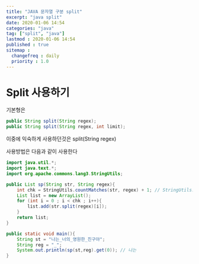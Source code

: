 ```yaml
---
title: "JAVA 문자열 구분 split"
excerpt: "java split"
date: 2020-01-06 14:54
categories: "java"
tag: ["split", "java"]
lastmod : 2020-01-06 14:54
published : true
sitemap :
  changefreq : daily
  priority : 1.0
---
```


# Split 사용하기

기본형은<br> 
```java
public String split(String regex);
public String split(String regex, int limit);
```

이중에 익숙하게 사용하던것은 split(String regex)

사용방법은 다음과 같이 사용한다

```java
import java.util.*;
import java.text.*;
import org.apache.commons.lang3.StringUtils;

public List sp(String str, String regex){
    int chk = StringUtils.countMatches(str, regex) + 1; // StringUtils.jar 필요 / regex 에 해당하는 문자 갯수 체크
    List list = new ArrayList();
    for (int i = 0 ; i < chk ; i++){
        list.add(str.split(regex)[i]);
    }
    return list;
}

public static void main(){
    String st = "나는_너의_영원한_친구야";
    String reg = "_";
    System.out.println(sp(st,reg).get(0)); // 나는
}
```